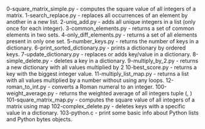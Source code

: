 0-square_matrix_simple.py - computes the square value of all integers of a matrix.
1-search_replace.py - replaces all occurrences of an element by another in a new list.
2-uniq_add.py - adds all unique integers in a list (only once for each integer).
3-common_elements.py - returns a set of common elements in two sets.
4-only_diff_elements.py - returns a set of all elements present in only one set.
5-number_keys.py - returns the number of keys in a dictionary.
6-print_sorted_dictionary.py -  prints a dictionary by ordered keys.
7-update_dictionary.py - replaces or adds key/value in a dictionary.
8-simple_delete.py - deletes a key in a dictionary.
9-multiply_by_2.py - returns a new dictionary with all values multiplied by 2
10-best_score.py - returns a key with the biggest integer value.
11-multiply_list_map.py - returns a list with all values multiplied by a number without using any loops.
12-roman_to_int.py - converts a Roman numeral to an integer.
100-weight_average.py - returns the weighted average of all integers tuple (<score>, <weight>)
101-square_matrix_map.py - computes the square value of all integers of a matrix using map
102-complex_delete.py - deletes keys with a specific value in a dictionary.
103-python.c - print some basic info about Python lists and Python bytes objects.
